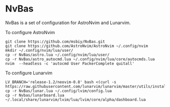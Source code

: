 # NvBas
NvBas is a set of configuration for AstroNvim and Lunarvim.

To configure AstroNvim
```
git clone https://github.com/msbiy/NvBas.git
git clone https://github.com/AstroNvim/AstroNvim ~/.config/nvim
mkdir ~/.config/nvim/lua/user/
cp -r NvBas/astro.lua ~/.config/nvim/lua/user/
cp -r NvBas/astro_autocmd.lua ~/.config/nvim/lua/core/autocmds.lua 
nvim  --headless -c 'autocmd User PackerComplete quitall'

```

To configure Lunarvim
```
LV_BRANCH='release-1.2/neovim-0.8' bash <(curl -s https://raw.githubusercontent.com/lunarvim/lunarvim/master/utils/installer/install.sh)
cp -r NvBas/lunar.lua ~/.config/lvim/config.lua
cp -r Nvbas/lunarboard.lua ~/.local/share/lunarvim/lvim/lua/lvim/core/alpha/dashboard.lua

```
